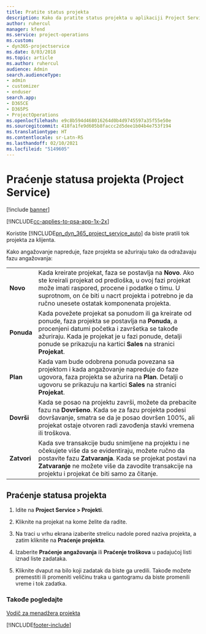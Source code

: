 ```yaml
---
title: Pratite status projekta
description: Kako da pratite status projekta u aplikaciji Project Service
author: ruhercul
manager: kfend
ms.service: project-operations
ms.custom:
- dyn365-projectservice
ms.date: 8/03/2018
ms.topic: article
ms.author: ruhercul
audience: Admin
search.audienceType:
- admin
- customizer
- enduser
search.app:
- D365CE
- D365PS
- ProjectOperations
ms.openlocfilehash: e9c8b594d468016264d0b4d9745597a35f55e50e
ms.sourcegitcommit: 418fa1fe9d605b8faccc2d5dee1b04b4e753f194
ms.translationtype: HT
ms.contentlocale: sr-Latn-RS
ms.lasthandoff: 02/10/2021
ms.locfileid: "5149605"
---
```

# <a name="track-a-projects-status-project-service"></a>Praćenje statusa projekta (Project Service)

[!include [banner](../includes/psa-now-project-operations.md)]

[!INCLUDE[cc-applies-to-psa-app-1x-2x](../includes/cc-applies-to-psa-app-1x-2x.md)]

Koristite [!INCLUDE[pn_dyn_365_project_service_auto](../includes/pn-dyn-365-project-service-auto.md)] da biste pratili tok projekta za klijenta.  

Kako angažovanje napreduje, faze projekta se ažuriraju tako da odražavaju fazu angažovanja:  


|              |                                                                                                                                                                                                                                                                                                  |
|--------------|--------------------------------------------------------------------------------------------------------------------------------------------------------------------------------------------------------------------------------------------------------------------------------------------------|
|   **Novo**    | Kada kreirate projekat, faza se postavlja na **Novo**. Ako ste kreirali projekat od predloška, u ovoj fazi projekat može imati raspored, procene i podatke o timu. U suprotnom, on će biti u nacrt projekta i potrebno je da ručno unesete ostatak komponenata projekta. |
|  **Ponuda**   |      Kada povežete projekat sa ponudom ili ga kreirate od ponude, faza projekta se postavlja na **Ponuda**, a procenjeni datumi početka i završetka se takođe ažuriraju. Kada je projekat je u fazi ponude, detalji ponude se prikazuju na kartici **Sales** na stranici **Projekat**.      |
|   **Plan**   |                                     Kada vam bude odobrena ponuda povezana sa projektom i kada angažovanje napreduje do faze ugovora, faza projekta se ažurira na **Plan**. Detalji o ugovoru se prikazuju na kartici **Sales** na stranici **Projekat**.                                      |
| **Dovrši** |                    Kada se posao na projektu završi, možete da prebacite fazu na **Dovršeno**. Kada se za fazu projekta podesi dovršavanje, smatra se da je posao dovršen 100%, ali projekat ostaje otvoren radi zavođenja stavki vremena ili troškova.                     |
|  **Zatvori**   |           Kada sve transakcije budu snimljene na projektu i ne očekujete više da se evidentiraju, možete ručno da postavite fazu **Zatvaranja**. Kada se projekat postavi na **Zatvaranje** ne možete više da zavodite transakcije na projektu i projekat će biti samo za čitanje.           |

## <a name="to-track-a-projects-status"></a>Praćenje statusa projekta  

1.  Idite na **Project Service > Projekti**.  

2.  Kliknite na projekat na kome želite da radite.  

3.  Na traci u vrhu ekrana izaberite strelicu nadole pored naziva projekta, a zatim kliknite na **Praćenje projekta**.  

4.  Izaberite **Praćenje angažovanja** ili **Praćenje troškova** u padajućoj listi iznad liste zadataka.  

5.  Kliknite dvaput na bilo koji zadatak da biste ga uredili. Takođe možete premestiti ili promeniti veličinu traka u gantogramu da biste promenili vreme i tok zadatka.  

### <a name="see-also"></a>Takođe pogledajte  
 [Vodič za menadžera projekta](../psa/project-manager-guide.md)


[!INCLUDE[footer-include](../includes/footer-banner.md)]